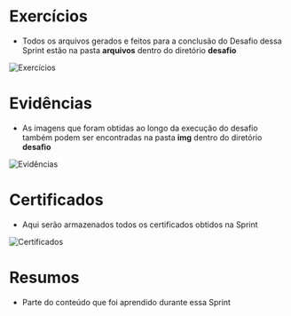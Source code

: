 # Exercícios

- Todos os arquivos gerados e feitos para a conclusão do Desafio dessa Sprint estão na pasta **arquivos** dentro do diretório **desafio**

![Exercícios](desafio/arquivos)

# Evidências

- As imagens que foram obtidas ao longo da execução do desafio também podem ser encontradas na pasta **img** dentro do diretório **desafio**

![Evidências](desafio/img)

# Certificados


- Aqui serão armazenados todos os certificados obtidos na Sprint

![Certificados](certificados)

# Resumos

- Parte do conteúdo que foi aprendido durante essa Sprint



